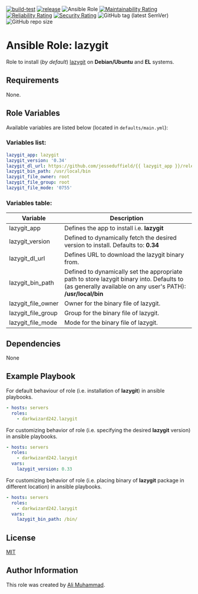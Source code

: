 [![build-test](https://github.com/darkwizard242/ansible-role-lazygit/workflows/build-and-test/badge.svg?branch=master)](https://github.com/darkwizard242/ansible-role-lazygit/actions?query=workflow%3Abuild-and-test) [![release](https://github.com/darkwizard242/ansible-role-lazygit/workflows/release/badge.svg)](https://github.com/darkwizard242/ansible-role-lazygit/actions?query=workflow%3Arelease) ![Ansible Role](https://img.shields.io/ansible/role/d/darkwizard242/lazygit) [![Maintainability Rating](https://sonarcloud.io/api/project_badges/measure?project=ansible-role-lazygit&metric=sqale_rating)](https://sonarcloud.io/dashboard?id=ansible-role-lazygit) [![Reliability Rating](https://sonarcloud.io/api/project_badges/measure?project=ansible-role-lazygit&metric=reliability_rating)](https://sonarcloud.io/dashboard?id=ansible-role-lazygit) [![Security Rating](https://sonarcloud.io/api/project_badges/measure?project=ansible-role-lazygit&metric=security_rating)](https://sonarcloud.io/dashboard?id=ansible-role-lazygit) ![GitHub tag (latest SemVer)](https://img.shields.io/github/tag/darkwizard242/ansible-role-lazygit?label=release) ![GitHub repo size](https://img.shields.io/github/repo-size/darkwizard242/ansible-role-lazygit?color=orange&style=flat-square)

# Ansible Role: lazygit

Role to install (_by default_) [lazygit](https://github.com/jesseduffield/lazygit) on **Debian/Ubuntu** and **EL** systems.

## Requirements

None.

## Role Variables

Available variables are listed below (located in `defaults/main.yml`):

### Variables list:

```yaml
lazygit_app: lazygit
lazygit_version: '0.34'
lazygit_dl_url: https://github.com/jesseduffield/{{ lazygit_app }}/releases/download/v{{ lazygit_version }}/{{ lazygit_app }}_{{ lazygit_version }}_{{ ansible_system }}_{{ ansible_architecture }}.tar.gz
lazygit_bin_path: /usr/local/bin
lazygit_file_owner: root
lazygit_file_group: root
lazygit_file_mode: '0755'
```

### Variables table:

Variable           | Description
------------------ | ---------------------------------------------------------------------------------------------------------------------------------------------------------
lazygit_app        | Defines the app to install i.e. **lazygit**
lazygit_version    | Defined to dynamically fetch the desired version to install. Defaults to: **0.34**
lazygit_dl_url     | Defines URL to download the lazygit binary from.
lazygit_bin_path   | Defined to dynamically set the appropriate path to store lazygit binary into. Defaults to (as generally available on any user's PATH): **/usr/local/bin**
lazygit_file_owner | Owner for the binary file of lazygit.
lazygit_file_group | Group for the binary file of lazygit.
lazygit_file_mode  | Mode for the binary file of lazygit.

## Dependencies

None

## Example Playbook

For default behaviour of role (i.e. installation of **lazygit**) in ansible playbooks.

```yaml
- hosts: servers
  roles:
    - darkwizard242.lazygit
```

For customizing behavior of role (i.e. specifying the desired **lazygit** version) in ansible playbooks.

```yaml
- hosts: servers
  roles:
    - darkwizard242.lazygit
  vars:
    lazygit_version: 0.33
```

For customizing behavior of role (i.e. placing binary of **lazygit** package in different location) in ansible playbooks.

```yaml
- hosts: servers
  roles:
    - darkwizard242.lazygit
  vars:
    lazygit_bin_path: /bin/
```

## License

[MIT](https://github.com/darkwizard242/ansible-role-lazygit/blob/master/LICENSE)

## Author Information

This role was created by [Ali Muhammad](https://www.alimuhammad.dev/).
